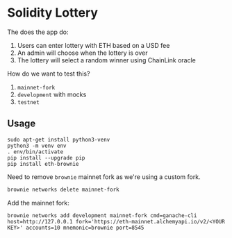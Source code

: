 # Solidity Lottery

The does the app do:

1. Users can enter lottery with ETH based on a USD fee
2. An admin will choose when the lottery is over
3. The lottery will select a random winner using ChainLink oracle

How do we want to test this?

1. `mainnet-fork`
2. `development` with mocks
3. `testnet`

## Usage

```
sudo apt-get install python3-venv
python3 -m venv env
. env/bin/activate
pip install --upgrade pip
pip install eth-brownie
```

Need to remove `brownie` mainnet fork as we're using a custom fork.

```bash
brownie networks delete mainnet-fork
```

Add the mainnet fork:

```
brownie networks add development mainnet-fork cmd=ganache-cli host=http://127.0.0.1 fork='https://eth-mainnet.alchemyapi.io/v2/<YOUR KEY>' accounts=10 mnemonic=brownie port=8545
```

